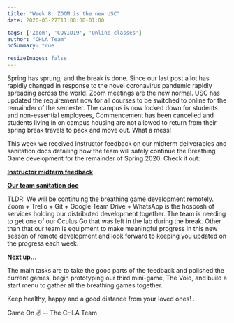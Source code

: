 ```yaml
---
title: "Week 8: ZOOM is the new USC"
date: 2020-03-27T11:00:00+01:00

tags: ['Zoom', 'COVID19', 'Online classes']
author: "CHLA Team"
noSummary: true

resizeImages: false
---
```

Spring has sprung, and the break is done. Since our last post a lot has rapidly changed in response to the novel coronavirus pandemic rapidly spreading across the world. Zoom meetings are the new normal. USC has updated the requirement now for all courses to be switched to online for the remainder of the semester. The campus is now locked down for students and non-essential employees, Commencement has been cancelled and students living in on campus housing are not allowed to return from their spring break travels to pack and move out. What a mess!


This week we received instructor feedback on our midterm deliverables and sanitation docs detailing how the team will safely continue the Breathing Game development for the remainder of Spring 2020. Check it out:


[__Instructor midterm feedback__](https://drive.google.com/a/usc.edu/file/d/1aa88kbYmJ4d80wtxllgZHXdHkTjM1JT4/view?usp=sharing)

[__Our team sanitation doc__](https://docs.google.com/document/d/1Vmh8b3KeEv24qvjkVLe9yXML3Ah8Y0Xe3lcbA0t38ow/edit?usp=sharing)


TLDR: We will be continuing the breathing game development remotely. Zoom + Trello + Git + Google Team Drive + WhatsApp is the hosposh of services holding our distributed development together. The team is needing to get one of our Oculus Go that was left in the lab during the break. Other than that our team is equipment to make meaningful progress in this new season of remote development and look forward to keeping you updated on the progress each week. 

**Next up...**

The main tasks are to take the good parts of the feedback and polished the current games, begin prototyping our third mini-game, The Void, and build a start menu to gather all the breathing games together.


Keep healthy, happy and a good distance from your loved ones!
.

Game On :v: -- The CHLA Team
